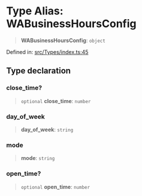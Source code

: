 # Type Alias: WABusinessHoursConfig

> **WABusinessHoursConfig**: `object`

Defined in: [src/Types/index.ts:45](https://github.com/Fokusdotid/Baileys/blob/db1d3e5f41e9eede5877460f9adbb0224021575c/src/Types/index.ts#L45)

## Type declaration

### close\_time?

> `optional` **close\_time**: `number`

### day\_of\_week

> **day\_of\_week**: `string`

### mode

> **mode**: `string`

### open\_time?

> `optional` **open\_time**: `number`
